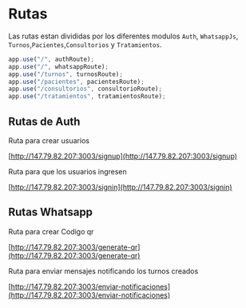 # Rutas

Las rutas estan divididas por los diferentes modulos `Auth`, `WhatsappJs`, `Turnos`,`Pacientes`,`Consultorios` y `Tratamientos`.

```js
app.use("/", authRoute);
app.use("/", whatsappRoute);
app.use("/turnos", turnosRoute);
app.use("/pacientes", pacientesRoute);
app.use("/consultorios", consultorioRoute);
app.use("/tratamientos", tratamientosRoute);
```

## Rutas de Auth

Ruta para crear usuarios

[http://147.79.82.207:3003/signup](http://147.79.82.207:3003/signup)

Ruta para que los usuarios ingresen

[http://147.79.82.207:3003/signin](http://147.79.82.207:3003/signin)

## Rutas Whatsapp

Ruta para crear Codigo qr

[http://147.79.82.207:3003/generate-qr](http://147.79.82.207:3003/generate-qr)

Ruta para enviar mensajes notificando los turnos creados

[http://147.79.82.207:3003/enviar-notificaciones](http://147.79.82.207:3003/enviar-notificaciones)
